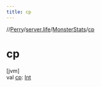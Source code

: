 ```yaml
---
title: cp
---
```

//[Perry](../../../index.html)/[server.life](../index.html)/[MonsterStats](index.html)/[cp](cp.html)



# cp



[jvm]\
val [cp](cp.html): [Int](https://kotlinlang.org/api/latest/jvm/stdlib/kotlin/-int/index.html)





